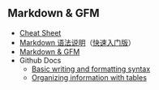 
## Markdown & GFM

- [Cheat Sheet](./cheatsheet.md)
- [Markdown 语法说明](http://www.appinn.com/markdown/)（[快速入门版](http://www.appinn.com/markdown/basic.html)）
- [Markdown & GFM](https://guides.github.com/features/mastering-markdown/)
- Github Docs
    - [Basic writing and formatting syntax](https://help.github.com/articles/basic-writing-and-formatting-syntax/)
    - [Organizing information with tables](https://help.github.com/articles/organizing-information-with-tables/)
